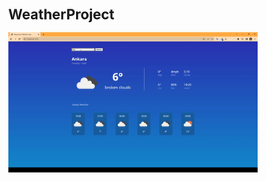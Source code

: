 # WeatherProject

![Weather Project](https://github.com/DurmusFurkanOzkan/WeatherProject/blob/main/Weather_project_gif.gif)
